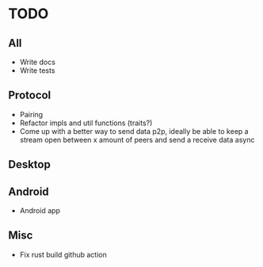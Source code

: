 # TODO

## All

- Write docs
- Write tests

## Protocol

- Pairing
- Refactor impls and util functions (traits?)
- Come up with a better way to send data p2p, ideally be able to keep a stream open between x amount of peers and send a receive data async

## Desktop

## Android

- Android app

## Misc

- Fix rust build github action
